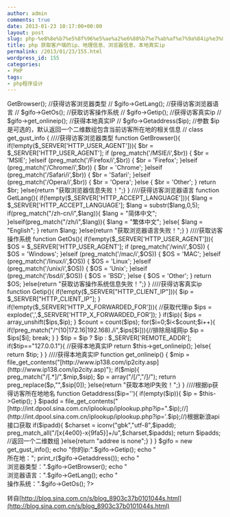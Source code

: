 ```yaml
---
author: admin
comments: true
date: 2013-01-23 10:17:00+00:00
layout: post
slug: php-%e8%8e%b7%e5%8f%96%e5%ae%a2%e6%88%b7%e7%ab%af%e7%9a%84ip%e3%80%81%e5%9c%b0%e7%90%86%e4%bf%a1%e6%81%af%e3%80%81%e6%b5%8f%e8%a7%88%e5%99%a8%e4%bf%a1%e6%81%af%e3%80%81%e6%9c%ac%e5%9c%b0%e7%9c%9f
title: php 获取客户端的ip、地理信息、浏览器信息、本地真实ip
permalink: /2013/01/23/155.html
wordpress_id: 155
categories:
- PHP
tags:
- php程序设计
---
```





<?php  

// 作用取得客户端的ip、地理信息、浏览器、本地真实IP  

// create to time:2011-12-16   

// name:wendi  

// qq:512244752  

//此文档编码类型:utf-8  

//程序使用：  

//include("XXX.php") //引入类  

// $gifo = new get_gust_info();//实例化  

// $gifo->GetBrowser(); //获得访客浏览器类型  

// $gifo->GetLang();  //获得访客浏览器语言  

// $gifo->GetOs();  //获取访客操作系统  

// $gifo->Getip();  //获得访客真实ip  

// $gifo->get_onlineip();  //获得本地真实IP  

// $gifo->Getaddress($ip); //参数 $ip 是可选的，默认返回一个二维数组包含当前访客所在地的相关信息  

//   

class get_gust_info {   

  

////获得访客浏览器类型  

function GetBrowser(){  

if(!empty($_SERVER['HTTP_USER_AGENT'])){  

$br = $_SERVER['HTTP_USER_AGENT'];  

if (preg_match('/MSIE/i',$br)) {   

$br = 'MSIE';  

}elseif (preg_match('/Firefox/i',$br)) {  

$br = 'Firefox';  

}elseif (preg_match('/Chrome/i',$br)) {  

$br = 'Chrome';  

}elseif (preg_match('/Safari/i',$br)) {  

$br = 'Safari';  

}elseif (preg_match('/Opera/i',$br)) {  

$br = 'Opera';  

}else {  

$br = 'Other';  

}  

return $br;  

}else{return "获取浏览器信息失败！";}   

}  

  

////获得访客浏览器语言  

function GetLang(){  

if(!empty($_SERVER['HTTP_ACCEPT_LANGUAGE'])){  

$lang = $_SERVER['HTTP_ACCEPT_LANGUAGE'];  

$lang = substr($lang,0,5);  

if(preg_match("/zh-cn/i",$lang)){  

$lang = "简体中文";  

}elseif(preg_match("/zh/i",$lang)){  

$lang = "繁体中文";  

}else{  

$lang = "English";  

}  

return $lang;  

  

}else{return "获取浏览器语言失败！";}  

}  

  

////获取访客操作系统  

function GetOs(){  

if(!empty($_SERVER['HTTP_USER_AGENT'])){  

$OS = $_SERVER['HTTP_USER_AGENT'];  

if (preg_match('/win/i',$OS)) {  

$OS = 'Windows';  

}elseif (preg_match('/mac/i',$OS)) {  

$OS = 'MAC';  

}elseif (preg_match('/linux/i',$OS)) {  

$OS = 'Linux';  

}elseif (preg_match('/unix/i',$OS)) {  

$OS = 'Unix';  

}elseif (preg_match('/bsd/i',$OS)) {  

$OS = 'BSD';  

}else {  

$OS = 'Other';  

}  

return $OS;    

}else{return "获取访客操作系统信息失败！";}   

}  

  

////获得访客真实ip  

function Getip(){  

if(!empty($_SERVER["HTTP_CLIENT_IP"])){   

$ip = $_SERVER["HTTP_CLIENT_IP"];  

}  

if(!empty($_SERVER['HTTP_X_FORWARDED_FOR'])){ //获取代理ip  

$ips = explode(',',$_SERVER['HTTP_X_FORWARDED_FOR']);  

}  

if($ip){  

$ips = array_unshift($ips,$ip);   

}  

  

$count = count($ips);  

for($i=0;$i<$count;$i++){   

if(!preg_match("/^(10|172.16|192.168)./i",$ips[$i])){//排除局域网ip  

$ip = $ips[$i];  

break;   

}   

}   

$tip = $ip ? $ip : $_SERVER['REMOTE_ADDR'];   

if($tip=="127.0.0.1"){ //获得本地真实IP  

return $this->get_onlineip();   

}else{  

return $tip;   

}  

}  

  

////获得本地真实IP  

function get_onlineip() {  

$mip = file_get_contents("[http://www.ip138.com/ip2city.asp](http://www.ip138.com/ip2city.asp)");  

if($mip){  

preg_match("/[.*]/",$mip,$sip);  

$p = array("/[/","/]/");  

return preg_replace($p,"",$sip[0]);  

}else{return "获取本地IP失败！";}  

}  

  

////根据ip获得访客所在地地名  

function Getaddress($ip=''){  

if(empty($ip)){  

$ip = $this->Getip();   

}  

$ipadd = file_get_contents("[http://int.dpool.sina.com.cn/iplookup/iplookup.php?ip=".$ip);//](http://int.dpool.sina.com.cn/iplookup/iplookup.php?ip='.$ip);//)根据新浪api接口获取  

if($ipadd){  

$charset = iconv("gbk","utf-8",$ipadd);   

preg_match_all("/[x{4e00}-x{9fa5}]+/u",$charset,$ipadds);  

return $ipadds; //返回一个二维数组  

}else{return "addree is none";}   

}   

}




$gifo = new get_gust_info();  

echo "你的ip:".$gifo->Getip();  

echo "<br/>所在地：";  

print_r($gifo->Getaddress());  

echo "<br/>浏览器类型：".$gifo->GetBrowser();  

echo "<br/>浏览器语言：".$gifo->GetLang();  

echo "<br/>操作系统：".$gifo->GetOs();  

  

  

?>





转自[http://blog.sina.com.cn/s/blog_8903c37b0101044s.html](http://blog.sina.com.cn/s/blog_8903c37b0101044s.html)

